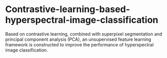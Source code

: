# Contrastive-learning-based-hyperspectral-image-classification
Based on contrastive learning, combined with superpixel segmentation and principal component analysis (PCA), an unsupervised feature learning framework is constructed to improve the performance of hyperspectral image classification.
